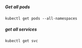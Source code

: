 
##### Get all pods
```
kubectl get pods --all-namespaces
```

##### get all services
```
kubectl get svc
```
